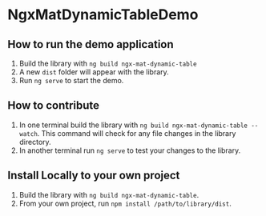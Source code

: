 # NgxMatDynamicTableDemo

## How to run the demo application

1. Build the library with `ng build ngx-mat-dynamic-table`
2. A new `dist` folder will appear with the library.
3. Run `ng serve` to start the demo.

## How to contribute

1. In one terminal build the library with `ng build ngx-mat-dynamic-table --watch`. This command will check for any file changes in the library directory.
2. In another terminal run `ng serve` to test your changes to the library.

## Install Locally to your own project

1. Build the library with `ng build ngx-mat-dynamic-table`.
2. From your own project, run `npm install /path/to/library/dist`.


